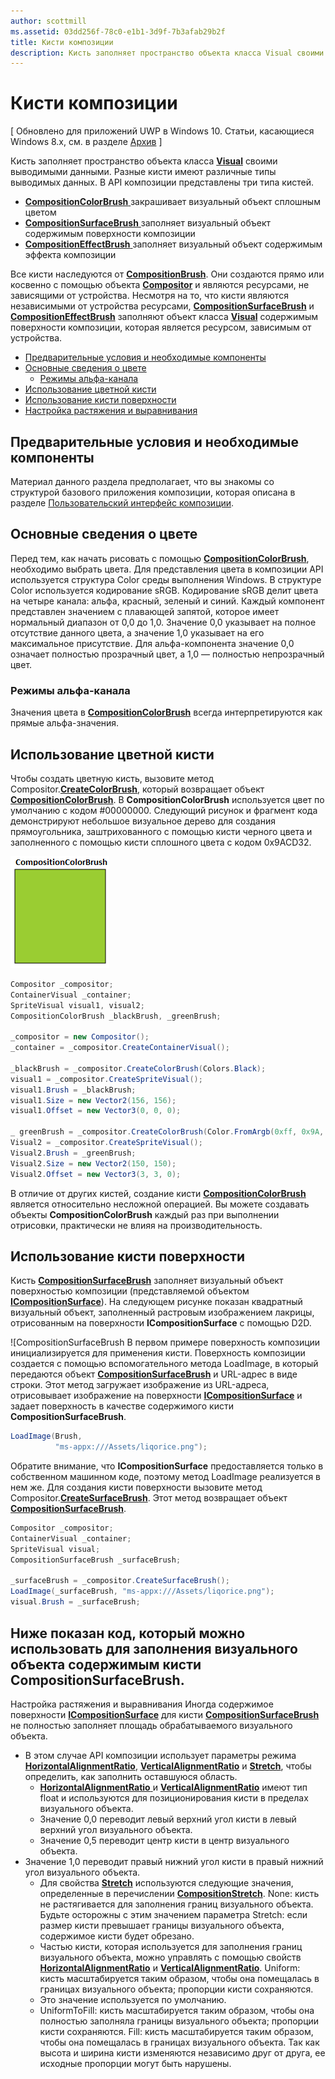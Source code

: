 ```yaml
---
author: scottmill
ms.assetid: 03dd256f-78c0-e1b1-3d9f-7b3afab29b2f
title: Кисти композиции
description: Кисть заполняет пространство объекта класса Visual своими выводимыми данными. Разные кисти имеют различные типы выводимых данных.
---
```

# Кисти композиции

\[ Обновлено для приложений UWP в Windows 10. Статьи, касающиеся Windows 8.x, см. в разделе [Архив](http://go.microsoft.com/fwlink/p/?linkid=619132) \]

Кисть заполняет пространство объекта класса [**Visual**](https://msdn.microsoft.com/library/windows/apps/Dn706858) своими выводимыми данными. Разные кисти имеют различные типы выводимых данных. В API композиции представлены три типа кистей.

-   [
              **CompositionColorBrush**
            ](https://msdn.microsoft.com/library/windows/apps/Mt589399) закрашивает визуальный объект сплошным цветом
-   [
              **CompositionSurfaceBrush**
            ](https://msdn.microsoft.com/library/windows/apps/Mt589415) заполняет визуальный объект содержимым поверхности композиции
-   [
              **CompositionEffectBrush**
            ](https://msdn.microsoft.com/library/windows/apps/Mt589406) заполняет визуальный объект содержимым эффекта композиции

Все кисти наследуются от [**CompositionBrush**](https://msdn.microsoft.com/library/windows/apps/Mt589398). Они создаются прямо или косвенно с помощью объекта [**Compositor**](https://msdn.microsoft.com/library/windows/apps/Dn706789) и являются ресурсами, не зависящими от устройства. Несмотря на то, что кисти являются независимыми от устройства ресурсами, [**CompositionSurfaceBrush**](https://msdn.microsoft.com/library/windows/apps/Mt589415) и [**CompositionEffectBrush**](https://msdn.microsoft.com/library/windows/apps/Mt589406) заполняют объект класса [**Visual**](https://msdn.microsoft.com/library/windows/apps/Dn706858) содержимым поверхности композиции, которая является ресурсом, зависимым от устройства.

-   [Предварительные условия и необходимые компоненты](./composition-brushes.md#prerequisites)
-   [Основные сведения о цвете](./composition-brushes.md#color-basics)
    -   [Режимы альфа-канала](./composition-brushes.md#alpha-modes)
-   [Использование цветной кисти](./composition-brushes.md#using-color-brush)
-   [Использование кисти поверхности](./composition-brushes.md#using-surface-brush)
-   [Настройка растяжения и выравнивания](./composition-brushes.md#configuring-stretch-and-alignment)

## Предварительные условия и необходимые компоненты

Материал данного раздела предполагает, что вы знакомы со структурой базового приложения композиции, которая описана в разделе [Пользовательский интерфейс композиции](visual-layer.md).

## Основные сведения о цвете

Перед тем, как начать рисовать с помощью [**CompositionColorBrush**](https://msdn.microsoft.com/library/windows/apps/Mt589399), необходимо выбрать цвета. Для представления цвета в композиции API используется структура Color среды выполнения Windows. В структуре Color используется кодирование sRGB. Кодирование sRGB делит цвета на четыре канала: альфа, красный, зеленый и синий. Каждый компонент представлен значением с плавающей запятой, которое имеет нормальный диапазон от 0,0 до 1,0. Значение 0,0 указывает на полное отсутствие данного цвета, а значение 1,0 указывает на его максимальное присутствие. Для альфа-компонента значение 0,0 означает полностью прозрачный цвет, а 1,0 — полностью непрозрачный цвет.

### Режимы альфа-канала

Значения цвета в [**CompositionColorBrush**](https://msdn.microsoft.com/library/windows/apps/Mt589399) всегда интерпретируются как прямые альфа-значения.

## Использование цветной кисти

Чтобы создать цветную кисть, вызовите метод Compositor.[**CreateColorBrush**](https://msdn.microsoft.com/en-us/library/windows/apps/windows.ui.composition.compositor.createcolorbrush.aspx), который возвращает объект [**CompositionColorBrush**](https://msdn.microsoft.com/library/windows/apps/Mt589399). В **CompositionColorBrush** используется цвет по умолчанию с кодом \#00000000. Следующий рисунок и фрагмент кода демонстрируют небольшое визуальное дерево для создания прямоугольника, заштрихованного с помощью кисти черного цвета и заполненного с помощью кисти сплошного цвета с кодом 0x9ACD32.

![CompositionColorBrush](images/composition-compositioncolorbrush.png)
```cs
Compositor _compositor;
ContainerVisual _container;
SpriteVisual visual1, visual2;
CompositionColorBrush _blackBrush, _greenBrush; 

_compositor = new Compositor();
_container = _compositor.CreateContainerVisual();

_blackBrush = _compositor.CreateColorBrush(Colors.Black);
visual1 = _compositor.CreateSpriteVisual();
visual1.Brush = _blackBrush;
visual1.Size = new Vector2(156, 156);
visual1.Offset = new Vector3(0, 0, 0);

_ greenBrush = _compositor.CreateColorBrush(Color.FromArgb(0xff, 0x9A, 0xCD, 0x32));
Visual2 = _compositor.CreateSpriteVisual();
Visual2.Brush = _greenBrush;
Visual2.Size = new Vector2(150, 150);
Visual2.Offset = new Vector3(3, 3, 0);
```

В отличие от других кистей, создание кисти [**CompositionColorBrush**](https://msdn.microsoft.com/library/windows/apps/Mt589399) является относительно несложной операцией. Вы можете создавать объекты **CompositionColorBrush** каждый раз при выполнении отрисовки, практически не влияя на производительность.

## Использование кисти поверхности

Кисть [**CompositionSurfaceBrush**](https://msdn.microsoft.com/library/windows/apps/Mt589415) заполняет визуальный объект поверхностью композиции (представляемой объектом [**ICompositionSurface**](https://msdn.microsoft.com/library/windows/apps/Dn706819)). На следующем рисунке показан квадратный визуальный объект, заполненный растровым изображением лакрицы, отрисованным на поверхности **ICompositionSurface** с помощью D2D.

![CompositionSurfaceBrush В первом примере поверхность композиции инициализируется для применения кисти. Поверхность композиции создается с помощью вспомогательного метода LoadImage, в который передаются объект [**CompositionSurfaceBrush**](https://msdn.microsoft.com/library/windows/apps/Mt589415) и URL-адрес в виде строки. Этот метод загружает изображение из URL-адреса, отрисовывает изображение на поверхности [**ICompositionSurface**](https://msdn.microsoft.com/library/windows/apps/Dn706819) и задает поверхность в качестве содержимого кисти **CompositionSurfaceBrush**.

```cs
LoadImage(Brush,
          "ms-appx:///Assets/liqorice.png");
```

Обратите внимание, что **ICompositionSurface** предоставляется только в собственном машинном коде, поэтому метод LoadImage реализуется в нем же. Для создания кисти поверхности вызовите метод Compositor.[**CreateSurfaceBrush**](https://msdn.microsoft.com/en-us/library/windows/apps/windows.ui.composition.compositor.createsurfacebrush.aspx). Этот метод возвращает объект [**CompositionSurfaceBrush**](https://msdn.microsoft.com/library/windows/apps/Mt589415).

```cs
Compositor _compositor;
ContainerVisual _container;
SpriteVisual visual;
CompositionSurfaceBrush _surfaceBrush;

_surfaceBrush = _compositor.CreateSurfaceBrush();
LoadImage(_surfaceBrush, "ms-appx:///Assets/liqorice.png");
visual.Brush = _surfaceBrush;
```

## Ниже показан код, который можно использовать для заполнения визуального объекта содержимым кисти **CompositionSurfaceBrush**.

Настройка растяжения и выравнивания Иногда содержимое поверхности [**ICompositionSurface**](https://msdn.microsoft.com/library/windows/apps/Dn706819) для кисти [**CompositionSurfaceBrush**](https://msdn.microsoft.com/library/windows/apps/Mt589415) не полностью заполняет площадь обрабатываемого визуального объекта.

-   В этом случае API композиции использует параметры режима [**HorizontalAlignmentRatio**](https://msdn.microsoft.com/en-us/library/windows/apps/windows.ui.composition.compositionsurfacebrush.horizontalalignmentratio.aspx), [**VerticalAlignmentRatio**](https://msdn.microsoft.com/library/windows/apps/windows.ui.composition.compositionsurfacebrush.verticalalignmentratio) и [**Stretch**](https://msdn.microsoft.com/library/windows/apps/windows.ui.composition.compositionsurfacebrush.stretch), чтобы определить, как заполнить оставшуюся область.
    -   [
              **HorizontalAlignmentRatio**
            ](https://msdn.microsoft.com/en-us/library/windows/apps/windows.ui.composition.compositionsurfacebrush.horizontalalignmentratio.aspx) и [**VerticalAlignmentRatio**](https://msdn.microsoft.com/library/windows/apps/windows.ui.composition.compositionsurfacebrush.verticalalignmentratio) имеют тип float и используются для позиционирования кисти в пределах визуального объекта.
    -   Значение 0,0 переводит левый верхний угол кисти в левый верхний угол визуального объекта.
    -   Значение 0,5 переводит центр кисти в центр визуального объекта.
-   Значение 1,0 переводит правый нижний угол кисти в правый нижний угол визуального объекта.
    -   Для свойства [**Stretch**](https://msdn.microsoft.com/library/windows/apps/windows.ui.composition.compositionsurfacebrush.stretch) используются следующие значения, определенные в перечислении [**CompositionStretch**](https://msdn.microsoft.com/library/windows/apps/Dn706786). None: кисть не растягивается для заполнения границ визуального объекта. Будьте осторожны с этим значением параметра Stretch: если размер кисти превышает границы визуального объекта, содержимое кисти будет обрезано.
    -   Частью кисти, которая используется для заполнения границ визуального объекта, можно управлять с помощью свойств [**HorizontalAlignmentRatio**](https://msdn.microsoft.com/en-us/library/windows/apps/windows.ui.composition.compositionsurfacebrush.horizontalalignmentratio.aspx) и [**VerticalAlignmentRatio**](https://msdn.microsoft.com/library/windows/apps/windows.ui.composition.compositionsurfacebrush.verticalalignmentratio). Uniform: кисть масштабируется таким образом, чтобы она помещалась в границах визуального объекта; пропорции кисти сохраняются.
    -   Это значение используется по умолчанию.
    -   UniformToFill: кисть масштабируется таким образом, чтобы она полностью заполняла границы визуального объекта; пропорции кисти сохраняются. Fill: кисть масштабируется таким образом, чтобы она помещалась в границах визуального объекта. Так как высота и ширина кисти изменяются независимо друг от друга, ее исходные пропорции могут быть нарушены.

 

 






<!--HONumber=May16_HO2-->


